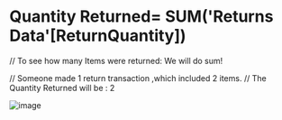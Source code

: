 # Quantity  Returned= SUM('Returns Data'[ReturnQuantity])

// To see how many Items were returned: We will do sum! 

// Someone made 1 return transaction ,which included 2 items.
// The Quantity Returned will be : 2

![image](https://github.com/marialyk77/PowerBI_Code_Diary/assets/139682076/4675923f-9631-4116-9972-fa747a23ca69)




